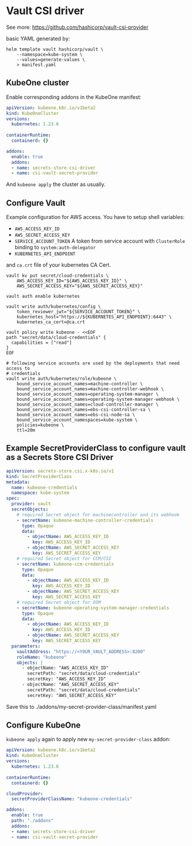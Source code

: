 # Vault CSI driver

See more: https://github.com/hashicorp/vault-csi-provider

basic YAML generated by:

```
helm template vault hashicorp/vault \
    --namespace=kube-system \
    --values=generate-values \
    > manifest.yaml
```

## KubeOne cluster

Enable corresponding addons in the KubeOne manifest:

```yaml
apiVersion: kubeone.k8c.io/v1beta2
kind: KubeOneCluster
versions:
  kubernetes: 1.23.6
    
containerRuntime:
  containerd: {}

addons:
  enable: true
  addons:
  - name: secrets-store-csi-driver
  - name: csi-vault-secret-provider
```

And `kubeone apply` the cluster as usually.

## Configure Vault

Example configuration for AWS access.
You have to setup shell variables:
* `AWS_ACCESS_KEY_ID`
* `AWS_SECRET_ACCESS_KEY`
* `SERVICE_ACCOUNT_TOKEN`
  A token from service account with `ClusterRole` binding to `system:auth-delegator`
* `KUBERNETES_API_ENDPOINT`

and `ca.crt` file of your kubernetes CA Cert.

```shell
vault kv put secret/cloud-credentials \
    AWS_ACCESS_KEY_ID="${AWS_ACCESS_KEY_ID}" \
    AWS_SECRET_ACCESS_KEY="${AWS_SECRET_ACCESS_KEY}"

vault auth enable kubernetes

vault write auth/kubernetes/config \
    token_reviewer_jwt="${SERVICE_ACCOUNT_TOKEN}" \
    kubernetes_host="https://${KUBERNETES_API_ENDPOINT}:6443" \
    kubernetes_ca_cert=@ca.crt

vault policy write kubeone - <<EOF
path "secret/data/cloud-credentials" {
  capabilities = ["read"]
}
EOF

# following service accounts are used by the deployments that need access to
# credentials
vault write auth/kubernetes/role/kubeone \
    bound_service_account_names=machine-controller \
    bound_service_account_names=machine-controller-webhook \
    bound_service_account_names=operating-system-manager \
    bound_service_account_names=operating-system-manager-webhook \
    bound_service_account_names=cloud-controller-manager \
    bound_service_account_names=ebs-csi-controller-sa \
    bound_service_account_names=ebs-csi-node-sa \
    bound_service_account_namespaces=kube-system \
    policies=kubeone \
    ttl=20m
```

## Example SecretProviderClass to configure vault as a Secrets Store CSI Driver

```yaml
apiVersion: secrets-store.csi.x-k8s.io/v1
kind: SecretProviderClass
metadata:
  name: kubeone-credentials
  namespace: kube-system
spec:
  provider: vault
  secretObjects:
    # required Secret object for machinecontroller and its webhook
    - secretName: kubeone-machine-controller-credentials
      type: Opaque
      data: 
        - objectName: AWS_ACCESS_KEY_ID
          key: AWS_ACCESS_KEY_ID 
        - objectName: AWS_SECRET_ACCESS_KEY
          key: AWS_SECRET_ACCESS_KEY
    # required Secret object for CCM/CSI
    - secretName: kubeone-ccm-credentials
      type: Opaque
      data: 
        - objectName: AWS_ACCESS_KEY_ID
          key: AWS_ACCESS_KEY_ID 
        - objectName: AWS_SECRET_ACCESS_KEY
          key: AWS_SECRET_ACCESS_KEY
    # required Secret object for OSM
    - secretName: kubeone-operating-system-manager-credentials
      type: Opaque
      data: 
        - objectName: AWS_ACCESS_KEY_ID
          key: AWS_ACCESS_KEY_ID 
        - objectName: AWS_SECRET_ACCESS_KEY
          key: AWS_SECRET_ACCESS_KEY 
  parameters:
    vaultAddress: "https://<YOUR_VAULT_ADDRESS>:8200"
    roleName: "kubeone"
    objects: |
      - objectName: "AWS_ACCESS_KEY_ID"
        secretPath: "secret/data/cloud-credentials"
        secretKey: "AWS_ACCESS_KEY_ID"
      - objectName: "AWS_SECRET_ACCESS_KEY"
        secretPath: "secret/data/cloud-credentials"
        secretKey: "AWS_SECRET_ACCESS_KEY"
```

Save this to ./addons/my-secret-provider-class/manifest.yaml

## Configure KubeOne

`kubeone apply` again to apply new `my-secret-provider-class` addon:

```yaml
apiVersion: kubeone.k8c.io/v1beta2
kind: KubeOneCluster
versions:
  kubernetes: 1.23.6
    
containerRuntime:
  containerd: {}

cloudProvider:
  secretProviderClassName: "kubeone-credentials"

addons:
  enable: true
  path: "./addons"
  addons:
  - name: secrets-store-csi-driver
  - name: csi-vault-secret-provider
```
